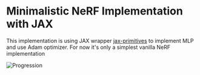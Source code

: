 # Minimalistic NeRF Implementation with JAX

This implementation is using JAX wrapper [jax-primitives](https://github.com/feynard/jax-primitives) to implement MLP and use Adam optimizer. For now it's only a simplest vanilla NeRF implementation

![Progression](images/progress.gif)